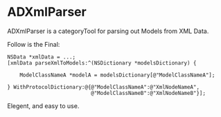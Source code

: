 # ADXmlParser

ADXmlParser is a categoryTool for parsing out Models from XML Data.

Follow is the Final:

    NSData *xmlData = ...;
    [xmlData parseXmlToModels:^(NSDictionary *modelsDictionary) {

        ModelClassNameA *modelA = modelsDictionary[@"ModelClassNameA"];
        
    } WithProtocolDictionary:@{@"ModelClassNameA":@"XmlNodeNameA",
                               @"ModelClassNameB":@"XmlNodeNameB"}];


Elegent, and easy to use.
